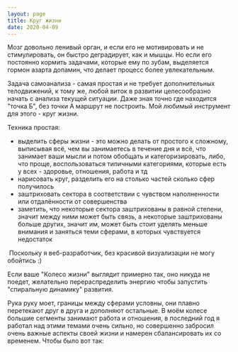 ```yaml
---
layout: page
title: Круг жизни
date: 2020-04-09
---
```

Мозг довольно ленивый орган, и если его не мотивировать и не стимулировать, он быстро деградирует, как и мышцы. Но если его постоянно кормить задачами, которые ему по зубам, выделяется гормон азарта допамин, что делает процесс более увлекательным.

Задача самоанализа - самая простая и не требует дополнительных телодвижений, к тому же, любой виток в развитии целесообразно начать с анализа текущей ситуации.
Даже зная точно где находится "точка Б", без точки А маршрут не построить.
Мой любимый инструмент для этого - круг жизни. 

Техника простая:
  - выделить сферы жизни - это можно делать от простого к сложному, выписывая всё, чем вы занимаетесь в течение дня и всё, что занимает ваши мысли и потом обобщать и категоризировать, либо, что проще, воспользоваться типичными категориями, которые есть у всех - здоровье, отношения, работа и тд
  - нарисовать круг, разделить его на столько частей сколько сфер получилось
  - заштриховать сектора в соответствии с чувством наполненности или отдалённости от совершенства
  - заметить, что некоторые сектора заштрихованы в равной степени, значит между ними может быть связь, а некоторые заштрихованы больше других, значит им, может быть стоит уделять меньше внимания и заняться теми сферами, в которых чувствуется недостаток
  

 Поскольку я веб-разработчик, без красивой визуализации не могу обойтись :)

<canvas id="circle-of-life" width="360" height="360"></canvas>
<script>
    const ctx3 = document.getElementById("circle-of-life").getContext("2d")
    ctx3.imageSmoothingEnabled = true
    ctx3.shadowBlur = 2
    ctx3.shadowOffsetX = 0
    ctx3.shadowOffsetY = 0

  const tick = 20
  const cx = 180
  const cy = 180
  

  let fulfillment = new Map()
  fulfillment.set('Здоровье', 5)
  fulfillment.set('Работа', 8)
  fulfillment.set('Личное пространство', 5)
  fulfillment.set('Отношения', 7)
  fulfillment.set('Секс', 3)
  fulfillment.set('Репутация', 3)
  fulfillment.set('Отношения с собой', 3)

  const segmentRad = toRadians(360/fulfillment.size)

    function draw3() {
        for (let i = 0; i < fulfillment.size; i++) {
            ctx3.fillStyle = getRandomColor()
            ctx3.shadowColor = ctx3.fillStyle

            ctx3.beginPath()
            ctx3.moveTo(cx,cy)
            ctx3.arc(cx, cy, tick * [...fulfillment.values()][i], i * segmentRad, (i + 1) * segmentRad)
            ctx3.lineTo(cx,cy)
            ctx3.closePath()
            ctx3.fill()
        }
    }

    // in case you like using degrees
    function toRadians(deg) {
          return deg * Math.PI / 180
    }

    function getRandomColor() {
        const r = Math.round(Math.random() * 255);
        const g = Math.round(Math.random() * 255);
        const b = Math.round(Math.random() * 255);
        return "rgba(" + r + ", " + g + "," + b + ")";
    }
    draw3()
</script>


Если ваше "Колесо жизни" выглядит примерно так, оно никуда не поедет, желательно перераспределить энергию чтобы запустить "спиральную динамику" развития. 

Рука руку моет, границы между сферами условны, они плавно перетекают друг в друга и дополняют остальные. В моём колесе большие сегменты занимают работа и отношения, в последний год я работал над этими темами очень сильно, но совершенно забросил очень важные аспекты своей жизни и намерен сбалансировать их со временем. Чтобы было вот так:

<canvas id="circle-of-life-good" width="360" height="360">

<script>

const ctx2 = document.getElementById("circle-of-life-good").getContext("2d")
    ctx2.imageSmoothingEnabled = true
    ctx2.shadowBlur = 2
    ctx2.shadowOffsetX = 0
    ctx2.shadowOffsetY = 0
  

  let fulfillment2 = new Map()
  fulfillment2.set('Здоровье', 8)
  fulfillment2.set('Работа', 8)
  fulfillment2.set('Личное пространство', 8)
  fulfillment2.set('Отношения', 8)
  fulfillment2.set('Секс', 8)
  fulfillment2.set('Репутация', 8)
  fulfillment2.set('Отношения с собой', 8)

let angle = 0
  const segmentRad2 = toRadians(360/fulfillment2.size)

    function draw2() {
        for (let i = 0; i < fulfillment2.size; i++) {
            ctx2.fillStyle = getRandomColor()
            ctx2.shadowColor = ctx.fillStyle

            ctx2.beginPath()
            ctx2.moveTo(cx,cy)
            ctx2.arc(cx, cy, tick * [...fulfillment2.values()][i], i * segmentRad2, (i + 1) * segmentRad2)
            ctx2.lineTo(cx,cy)
            ctx2.closePath()
            ctx2.fill()
        }
    }
    draw2()
</script>